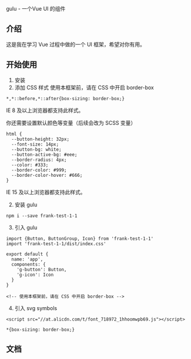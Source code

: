 gulu - 一个Vue UI 的组件

## 介绍

 这是我在学习 Vue 过程中做的一个 UI 框架，希望对你有用。

 ## 开始使用

 1. 安装
 1. 添加 CSS 样式
   使用本框架前，请在 CSS 中开启 border-box

   ```
   *,*::before,*::after{box-sizing: border-box;}
   ```
   IE 8 及以上浏览器都支持此样式。

   你还需要设置默认颜色等变量（后续会改为 SCSS 变量）
   ```
   html {
     --button-height: 32px;
     --font-size: 14px;
     --button-bg: white;
     --button-active-bg: #eee;
     --border-radius: 4px;
     --color: #333;
     --border-color: #999;
     --border-color-hover: #666;
   }
   ```
   IE 15 及以上浏览器都支持此样式。

 2. 安装 gulu
   ```
   npm i --save frank-test-1-1
   ```
 3. 引入 gulu
   ```
   import {Button, ButtonGroup, Icon} from 'frank-test-1-1'
   import 'frank-test-1-1/dist/index.css'

   export default {
     name: 'app',
     components: {
       'g-button': Button,
       'g-icon': Icon
     }
   }
   ```
    <!-- 使用本框架前，请在 CSS 中开启 border-box -->
 4. 引入 svg symbols
   ```
   <script src="//at.alicdn.com/t/font_718972_1hhoomwpb69.js"></script>
   ```

 ```
 *{box-sizing: border-box;}
 ```

 ## 文档